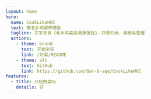 ```yaml
---
layout: home
hero:
  name: CookLikeHOC
  text: 像老乡鸡那样做饭
  tagline: 文字来自《老乡鸡菜品溯源报告》，并做归纳、编辑与整理
  actions:
    - theme: brand
      text: 开始浏览
      link: /炒菜/README
    - theme: alt
      text: GitHub
      link: https://github.com/Gar-b-age/CookLikeHOC
features:
  - title: 开始做菜吗
    details: 好
---
```


<RandomRecipe />
